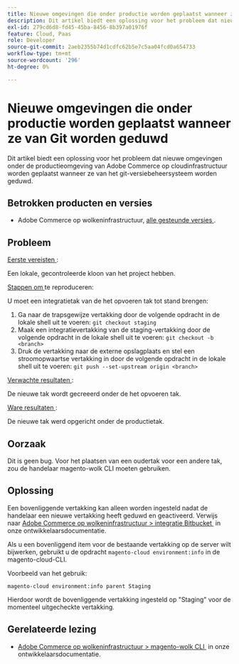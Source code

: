 ```yaml
---
title: Nieuwe omgevingen die onder productie worden geplaatst wanneer ze van Git worden geduwd
description: Dit artikel biedt een oplossing voor het probleem dat nieuwe omgevingen onder de productieomgeving van Adobe Commerce op cloudinfrastructuur worden geplaatst wanneer ze van het git-versiebeheersysteem worden geduwd.
exl-id: 279cd6d8-fd45-45ba-8456-8b397a01976f
feature: Cloud, Paas
role: Developer
source-git-commit: 2aeb2355b74d1cdfc62b5e7c5aa04fcd0a654733
workflow-type: tm+mt
source-wordcount: '296'
ht-degree: 0%

---
```


# Nieuwe omgevingen die onder productie worden geplaatst wanneer ze van Git worden geduwd

Dit artikel biedt een oplossing voor het probleem dat nieuwe omgevingen onder de productieomgeving van Adobe Commerce op cloudinfrastructuur worden geplaatst wanneer ze van het git-versiebeheersysteem worden geduwd.

## Betrokken producten en versies

* Adobe Commerce op wolkeninfrastructuur, [&#x200B; alle gesteunde versies &#x200B;](https://magento.com/sites/default/files/magento-software-lifecycle-policy.pdf).

## Probleem

<u> Eerste vereisten </u>:

Een lokale, gecontroleerde kloon van het project hebben.

<u> Stappen om </u> te reproduceren:

U moet een integratietak van de het opvoeren tak tot stand brengen:

1. Ga naar de trapsgewijze vertakking door de volgende opdracht in de lokale shell uit te voeren: `git checkout staging`
1. Maak een integratievertakking van de staging-vertakking door de volgende opdracht in de lokale shell uit te voeren: `git checkout -b <branch>`
1. Druk de vertakking naar de externe opslagplaats en stel een stroomopwaartse vertakking in door de volgende opdracht in de lokale shell uit te voeren: `git push --set-upstream origin <branch>`

<u> Verwachte resultaten </u>:

De nieuwe tak wordt gecreeerd onder de het opvoeren tak.

<u> Ware resultaten </u>:

De nieuwe tak werd opgericht onder de productietak.

## Oorzaak

Dit is geen bug. Voor het plaatsen van een oudertak voor een andere tak, zou de handelaar magento-wolk CLI moeten gebruiken.

## Oplossing

Een bovenliggende vertakking kan alleen worden ingesteld nadat de handelaar een nieuwe vertakking heeft geduwd en geactiveerd. Verwijs naar [&#x200B; Adobe Commerce op wolkeninfrastructuur > integratie Bitbucket &#x200B;](https://experienceleague.adobe.com/nl/docs/commerce-cloud-service/user-guide/dev-tools/integrations/bitbucket#create-a-cloud-branch) in onze ontwikkelaarsdocumentatie.

Als u een bovenliggend item voor de bestaande vertakking op de server wilt bijwerken, gebruikt u de opdracht `magento-cloud environment:info` in de magento-cloud-CLI.

Voorbeeld van het gebruik:

`magento-cloud environment:info parent Staging`

Hierdoor wordt de bovenliggende vertakking ingesteld op &quot;Staging&quot; voor de momenteel uitgecheckte vertakking.

## Gerelateerde lezing

* [&#x200B; Adobe Commerce op wolkeninfrastructuur > magento-wolk CLI &#x200B;](https://experienceleague.adobe.com/nl/docs/commerce-cloud-service/user-guide/dev-tools/cloud-cli/cloud-cli-overview) in onze ontwikkelaarsdocumentatie.
